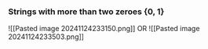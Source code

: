 ### Strings with more than two zeroes {0, 1}
  ![[Pasted image 20241124233150.png]]
OR 
![[Pasted image 20241124233503.png]] 

